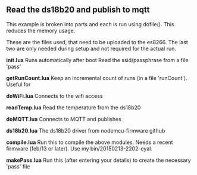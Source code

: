 Read the ds18b20 and publish to mqtt
------------------------------------

This example is broken into parts and each is run using dofile(). This reduces the memory usage.

These are the files used, that need to be uploaded to the es8266. The last two are only needed during setup and not required for the actual run.

<b>init.lua</b>
	Runs automatically after boot
	</b>
	Read the ssid/passphrase from a file 'pass'
	
<b>getRunCount.lua</b>
	Keep an incremental count of runs (in a file 'runCount'). Useful for 
	
<b>doWiFi.lua</b>
	Connects to the wifi access 
	
<b>readTemp.lua</b>
	Read the temperature from the ds18b20
	
<b>doMQTT.lua</b>
	Connects to MQTT and publishes
	
<b>ds18b20.lua</b>
	The ds18b20 driver from nodemcu-firmware github


<b>compile.lua</b>
	Run this to compile the above modules. Needs a recent firmware (feb/13 or later). Use my bin/20150213-2202-eyal.

<b>makePass.lua</b>
	Run this (after entering your details) to create the necessary 'pass' file


